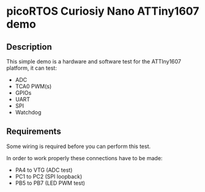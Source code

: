 # picoRTOS Curiosiy Nano ATTiny1607 demo

## Description

This simple demo is a hardware and software test for the ATTIny1607 platform, it can test:

  - ADC
  - TCA0 PWM(s)
  - GPIOs
  - UART
  - SPI
  - Watchdog

## Requirements

Some wiring is required before you can perform this test.

In order to work properly these connections have to be made:

  - PA4 to VTG (ADC test)
  - PC1 to PC2 (SPI loopback)
  - PB5 to PB7 (LED PWM test)
